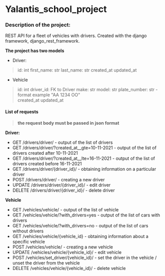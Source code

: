 
# Yalantis_school_project

### Description of the project:

REST API for a fleet of vehicles with drivers.
Created with the django framework, django_rest_framework.

**The project has two models**

+ Driver:
> id: int
> first_name: str
> last_name: str
> created_at
> updated_at
 
+ Vehicle
> id: int
> driver_id: FK to Driver
> make: str
> model: str
> plate_number: str  - format example "AA 1234 OO"  
> created_at
> updated_at
 
#### List of requests
> **the request body must be passed in json format**


**Driver:**
+ GET /drivers/driver/ - output of the list of drivers
+ GET /drivers/driver/?created_at__gte=10-11-2021 - output of the list of drivers created after 10-11-2021
+ GET /drivers/driver/?created_at__lte=16-11-2021 - output of the list of drivers created before 16-11-2021
+ GET /drivers/driver/{driver_id}/ - obtaining information on a particular driver
+ POST /drivers/driver/ - creating a new driver
+ UPDATE /drivers/driver/{driver_id}/ - edit driver
+ DELETE /drivers/driver/{driver_id}/ -  delete driver

**Vehicle**
+ GET /vehicles/vehicle/ - output of the list of vehicle
+ GET /vehicles/vehicle/?with_drivers=yes - output of the list of cars with drivers
+ GET /vehicles/vehicle/?with_drivers=no - output of the list of cars without drivers
+ GET /vehicles/vehicle/{vehicle_id} - obtaining information about a specific vehicle 
+ POST /vehicles/vehicle/ - creating a new vehicle 
+ UPDATE /vehicles/vehicle/{vehicle_id}/ - edit vehicle 
+ POST /vehicles/set_driver/{vehicle_id}/ - set the driver in the vehicle / unset the driver from the vehicle  
+ DELETE /vehicles/vehicle/{vehicle_id}/ - delete vehicle





